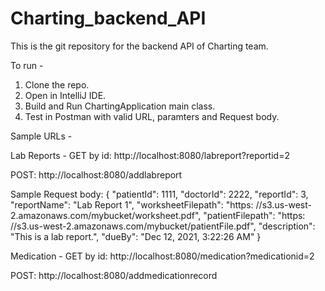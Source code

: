 # Charting_backend_API
This is the git repository for the backend API of Charting team.

To run -

1. Clone the repo.
2. Open in IntelliJ IDE.
3. Build and Run ChartingApplication main class.
4. Test in Postman with valid URL, paramters and Request body.

Sample URLs -

Lab Reports -
GET by id: http://localhost:8080/labreport?reportid=2

POST: http://localhost:8080/addlabreport

Sample Request body: {
    "patientId": 1111,
    "doctorId": 2222,
    "reportId": 3,
    "reportName": "Lab Report 1",
    "worksheetFilepath": "https: //s3.us-west-2.amazonaws.com/mybucket/worksheet.pdf",
    "patientFilepath": "https: //s3.us-west-2.amazonaws.com/mybucket/patientFile.pdf",
    "description": "This is a lab report.",
    "dueBy": "Dec 12, 2021, 3:22:26 AM"
}

Medication -
GET by id: http://localhost:8080/medication?medicationid=2

POST: http://localhost:8080/addmedicationrecord
